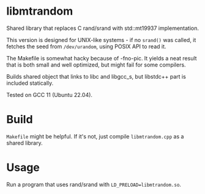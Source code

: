 # libmtrandom
Shared library that replaces C rand/srand with std::mt19937 implementation.

This version is designed for UNIX-like systems - if no `srand()` was called,
it fetches the seed from `/dev/urandom`, using POSIX API to read it.

The Makefile is somewhat hacky because of -fno-pic. It yields a neat result
that is both small and well optimized, but might fail for some compilers.

Builds shared object that links to libc and libgcc_s, but libstdc++ part
is included statically.

Tested on GCC 11 (Ubuntu 22.04).

# Build

`Makefile` might be helpful. If it's not, just compile `libmtrandom.cpp`
as a shared library.

# Usage

Run a program that uses rand/srand with `LD_PRELOAD=libmtrandom.so`.
